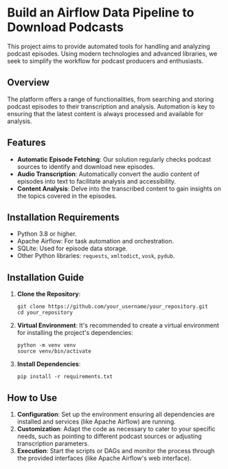 # Build an Airflow Data Pipeline to Download Podcasts
This project aims to provide automated tools for handling and analyzing podcast episodes. Using modern technologies and advanced libraries, we seek to simplify the workflow for podcast producers and enthusiasts.

## Overview

The platform offers a range of functionalities, from searching and storing podcast episodes to their transcription and analysis. Automation is key to ensuring that the latest content is always processed and available for analysis.

## Features

- **Automatic Episode Fetching**: Our solution regularly checks podcast sources to identify and download new episodes.
- **Audio Transcription**: Automatically convert the audio content of episodes into text to facilitate analysis and accessibility.
- **Content Analysis**: Delve into the transcribed content to gain insights on the topics covered in the episodes.

## Installation Requirements

- Python 3.8 or higher.
- Apache Airflow: For task automation and orchestration.
- SQLite: Used for episode data storage.
- Other Python libraries: `requests`, `xmltodict`, `vosk`, `pydub`.

## Installation Guide

1. **Clone the Repository**:
    ```
    git clone https://github.com/your_username/your_repository.git
    cd your_repository
    ```

2. **Virtual Environment**:
   It's recommended to create a virtual environment for installing the project's dependencies:
    ```
    python -m venv venv
    source venv/bin/activate
    ```

3. **Install Dependencies**:
    ```
    pip install -r requirements.txt
    ```

## How to Use

1. **Configuration**: Set up the environment ensuring all dependencies are installed and services (like Apache Airflow) are running.
2. **Customization**: Adapt the code as necessary to cater to your specific needs, such as pointing to different podcast sources or adjusting transcription parameters.
3. **Execution**: Start the scripts or DAGs and monitor the process through the provided interfaces (like Apache Airflow's web interface).









